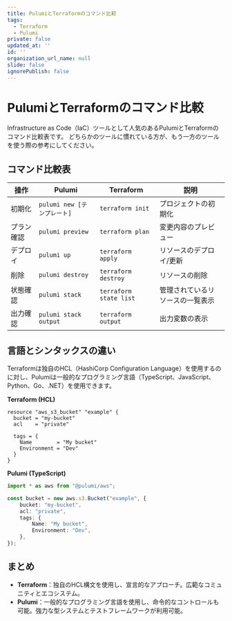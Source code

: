 ```yaml
---
title: PulumiとTerraformのコマンド比較
tags:
  - Terraform
  - Pulumi
private: false
updated_at: ''
id: ''
organization_url_name: null
slide: false
ignorePublish: false
---
```


# PulumiとTerraformのコマンド比較

Infrastructure as Code（IaC）ツールとして人気のあるPulumiとTerraformのコマンド比較表です。
どちらかのツールに慣れている方が、もう一方のツールを使う際の参考にしてください。

## コマンド比較表

| 操作 | Pulumi | Terraform | 説明 |
|------|--------|-----------|------|
| 初期化 | `pulumi new [テンプレート]` | `terraform init` | プロジェクトの初期化 |
| プラン確認 | `pulumi preview` | `terraform plan` | 変更内容のプレビュー |
| デプロイ | `pulumi up` | `terraform apply` | リソースのデプロイ/更新 |
| 削除 | `pulumi destroy` | `terraform destroy` | リソースの削除 |
| 状態確認 | `pulumi stack` | `terraform state list` | 管理されているリソースの一覧表示 |
| 出力確認 | `pulumi stack output` | `terraform output` | 出力変数の表示 |

## 言語とシンタックスの違い

Terraformは独自のHCL（HashiCorp Configuration Language）を使用するのに対し、Pulumiは一般的なプログラミング言語（TypeScript、JavaScript、Python、Go、.NET）を使用できます。

**Terraform (HCL)**
```hcl
resource "aws_s3_bucket" "example" {
  bucket = "my-bucket"
  acl    = "private"
  
  tags = {
    Name        = "My bucket"
    Environment = "Dev"
  }
}
```

**Pulumi (TypeScript)**
```typescript
import * as aws from "@pulumi/aws";

const bucket = new aws.s3.Bucket("example", {
    bucket: "my-bucket",
    acl: "private",
    tags: {
        Name: "My bucket",
        Environment: "Dev",
    },
});
```

## まとめ

- **Terraform**：独自のHCL構文を使用し、宣言的なアプローチ。広範なコミュニティとエコシステム。
- **Pulumi**：一般的なプログラミング言語を使用し、命令的なコントロールも可能。強力な型システムとテストフレームワークが利用可能。
